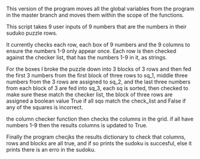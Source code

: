 This version of the program moves all the global variables from the program in the master branch and moves them within the scope of the functions.

This script takes 9 user inputs of 9 numbers that are the numbers in their suduko puzzle rows.

It currently checks each row, each box of 9 numbers and the 9 columns to ensure the numbers 1-9 only appear once. Each row is then checked against the checker list, that has the numbers 1-9 in it, as strings.

For the boxes I broke the puzzle down into 3 blocks of 3 rows and then fed the first 3 numbers from the first block of three rows to sq_1, middle three numbers from the 3 rows are assigned to sq_2, and the last three numbers from each block of 3 are fed into sq_3, each sq is sorted, then checked to make sure these match the checker list, the block of three rows are assigned a boolean value True if all sqs match the check_list and False if any of the squares is incorrect. 

the column checker function then checks the columns in the grid. if all have numbers 1-9 then the results columns is updated to True.

Finally the program checjks the results dictionary to check that columns, rows and blocks are all true, and if so prints the sudoku is succesful, else it prints there is an erro in the sudoku.
